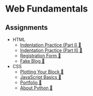 # Web Fundamentals
## Assignments
-	HTML
	- [Indentation Practice (Part I) &#128279;](https://ilscottli.github.io/Web-Fundamentals/HTML/Indentation-Practice/partI.html)
	- [Indentation Practice (Part II) &#128279;](https://ilscottli.github.io/Web-Fundamentals/HTML/Indentation-Practice/partII.html)
	- [Registration Form &#128279;](https://ilscottli.github.io/Web-Fundamentals/Registration-Form/)
	- [Fake Blog &#128279;](https://ilscottli.github.io/Web-Fundamentals/Fake%20Blog/)
 - CSS
	 - [Plotting Your Block &#128279;]()
	 - [JavaScript Basics &#128279;]()
	 - [Portfolio &#128279;]()
	 - [About Python &#128279;]()